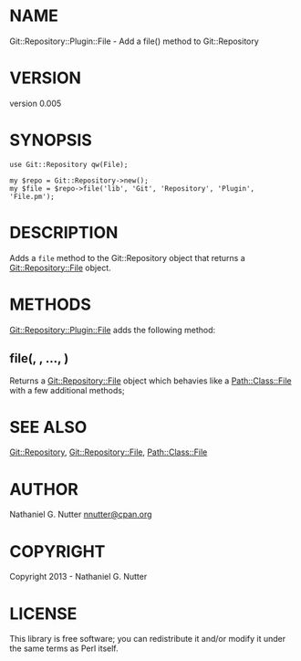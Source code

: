 # NAME

Git::Repository::Plugin::File - Add a file() method to Git::Repository

# VERSION

version 0.005

# SYNOPSIS

    use Git::Repository qw(File);

    my $repo = Git::Repository->new();
    my $file = $repo->file('lib', 'Git', 'Repository', 'Plugin', 'File.pm');

# DESCRIPTION

Adds a `file` method to the Git::Repository object
that returns a [Git::Repository::File](https://metacpan.org/pod/Git::Repository::File) object.

# METHODS

[Git::Repository::Plugin::File](https://metacpan.org/pod/Git::Repository::Plugin::File) adds the
following method:

## file(<dir1>, <dir2>, ..., <file>)

Returns a [Git::Repository::File](https://metacpan.org/pod/Git::Repository::File) object which behavies
like a [Path::Class::File](https://metacpan.org/pod/Path::Class::File) with a few additional methods;

# SEE ALSO

[Git::Repository](https://metacpan.org/pod/Git::Repository),
[Git::Repository::File](https://metacpan.org/pod/Git::Repository::File),
[Path::Class::File](https://metacpan.org/pod/Path::Class::File)

# AUTHOR

Nathaniel G. Nutter <nnutter@cpan.org>

# COPYRIGHT

Copyright 2013 - Nathaniel G. Nutter

# LICENSE

This library is free software; you can redistribute it and/or modify
it under the same terms as Perl itself.
